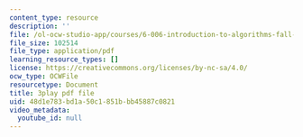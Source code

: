 ```yaml
---
content_type: resource
description: ''
file: /ol-ocw-studio-app/courses/6-006-introduction-to-algorithms-fall-2011/48d1e783bd1a50c1851bbb45887c0821_wFP5VHGHFdk.pdf
file_size: 102514
file_type: application/pdf
learning_resource_types: []
license: https://creativecommons.org/licenses/by-nc-sa/4.0/
ocw_type: OCWFile
resourcetype: Document
title: 3play pdf file
uid: 48d1e783-bd1a-50c1-851b-bb45887c0821
video_metadata:
  youtube_id: null
---
```

